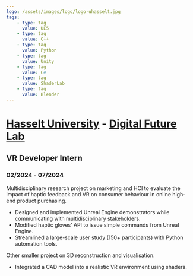 ```yaml
---
logo: /assets/images/logo/logo-uhasselt.jpg
tags:
    - type: tag
      value: UE5
    - type: tag
      value: C++
    - type: tag
      value: Python
    - type: tag
      value: Unity
    - type: tag
      value: C#
    - type: tag
      value: ShaderLab
    - type: tag
      value: Blender
---
```


# [Hasselt University](https://www.uhasselt.be/) - [Digital Future Lab](https://www.uhasselt.be/en/instituten-en/digitalfuturelab)

## VR Developer Intern

### 02/2024 - 07/2024

Multidisciplinary research project on marketing and HCI to evaluate the impact of haptic feedback and VR on consumer behaviour in online high-end product purchasing.

- Designed and implemented Unreal Engine demonstrators while communicating with multidisciplinary stakeholders.
- Modified haptic gloves’ API to issue simple commands from Unreal Engine.
- Streamlined a large-scale user study (150+ participants) with Python automation tools.

Other smaller project on 3D reconstruction and visualisation.

- Integrated a CAD model into a realistic VR environment using shaders.
